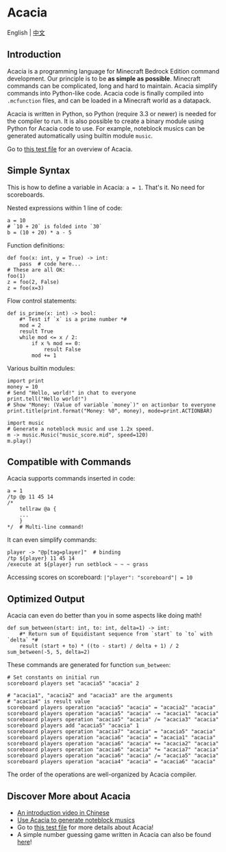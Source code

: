 # Acacia
English | [中文](README_cn.md)

## Introduction
Acacia is a programming language for Minecraft Bedrock Edition command
development. Our principle is to be **as simple as possible**. Minecraft
commands can be complicated, long and hard to maintain. Acacia simplify
commands into Python-like code. Acacia code is finally compiled into
`.mcfunction` files, and can be loaded in a Minecraft world as a datapack.

Acacia is written in Python, so Python (require 3.3 or newer) is needed
for the compiler to run. It is also possible to create a binary module
using Python for Acacia code to use. For example, noteblock musics can
be generated automatically using builtin module `music`.

Go to [this test file](test/brief.aca) for an overview of Acacia.

## Simple Syntax
This is how to define a variable in Acacia: `a = 1`. That's it.
No need for scoreboards.

Nested expressions within 1 line of code:
```
a = 10
# `10 + 20` is folded into `30`
b = (10 + 20) * a - 5
```

Function definitions:
```
def foo(x: int, y = True) -> int:
    pass  # code here...
# These are all OK:
foo(1)
z = foo(2, False)
z = foo(x=3)
```

Flow control statements:
```
def is_prime(x: int) -> bool:
    #* Test if `x` is a prime number *#
    mod = 2
    result True
    while mod <= x / 2:
        if x % mod == 0:
            result False
        mod += 1
```

Various builtin modules:
```
import print
money = 10
# Send "Hello, world!" in chat to everyone
print.tell("Hello world!")
# Show "Money: (Value of variable `money`)" on actionbar to everyone
print.title(print.format("Money: %0", money), mode=print.ACTIONBAR)
```
```
import music
# Generate a noteblock music and use 1.2x speed.
m -> music.Music("music_score.mid", speed=120)
m.play()
```

## Compatible with Commands
Acacia supports commands inserted in code:
```
a = 1
/tp @p 11 45 14
/*
    tellraw @a {
    ...
    }
*/  # Multi-line command!
```

It can even simplify commands:
```
player -> "@p[tag=player]"  # binding
/tp ${player} 11 45 14
/execute at ${player} run setblock ~ ~ ~ grass
```

Accessing scores on scoreboard: `|"player": "scoreboard"| = 10`

## Optimized Output
Acacia can even do better than you in some aspects like doing math!
```
def sum_between(start: int, to: int, delta=1) -> int:
    #* Return sum of Equidistant sequence from `start` to `to` with `delta` *#
    result (start + to) * ((to - start) / delta + 1) / 2
sum_between(-5, 5, delta=2)
```

These commands are generated for function `sum_between`:
```mcfunction
# Set constants on initial run
scoreboard players set "acacia5" "acacia" 2
```
```mcfunction
# "acacia1", "acacia2" and "acacia3" are the arguments
# "acacia4" is result value
scoreboard players operation "acacia5" "acacia" = "acacia2" "acacia"
scoreboard players operation "acacia5" "acacia" -= "acacia1" "acacia"
scoreboard players operation "acacia5" "acacia" /= "acacia3" "acacia"
scoreboard players add "acacia5" "acacia" 1
scoreboard players operation "acacia7" "acacia" = "acacia5" "acacia"
scoreboard players operation "acacia6" "acacia" = "acacia1" "acacia"
scoreboard players operation "acacia6" "acacia" += "acacia2" "acacia"
scoreboard players operation "acacia6" "acacia" *= "acacia7" "acacia"
scoreboard players operation "acacia6" "acacia" /= "acacia5" "acacia"
scoreboard players operation "acacia4" "acacia" = "acacia6" "acacia"
```
The order of the operations are well-organized by Acacia compiler.

## Discover More about Acacia
- [An introduction video in Chinese](https://www.bilibili.com/video/BV1uR4y167w9)
- [Use Acacia to generate noteblock musics](https://www.bilibili.com/video/BV1f24y1L7DB)
- Go to [this test file](test/brief.aca) for more details about Acacia!
- A simple number guessing game written in Acacia can also be found [here](test/demo/numguess.aca)!
